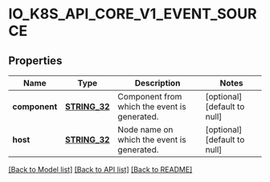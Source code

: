 # IO_K8S_API_CORE_V1_EVENT_SOURCE

## Properties
Name | Type | Description | Notes
------------ | ------------- | ------------- | -------------
**component** | [**STRING_32**](STRING_32.md) | Component from which the event is generated. | [optional] [default to null]
**host** | [**STRING_32**](STRING_32.md) | Node name on which the event is generated. | [optional] [default to null]

[[Back to Model list]](../README.md#documentation-for-models) [[Back to API list]](../README.md#documentation-for-api-endpoints) [[Back to README]](../README.md)


